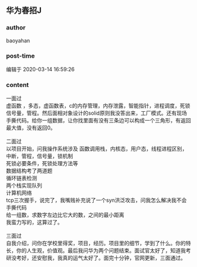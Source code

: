 ## 华为春招J
### author 
baoyahan
### post-time 

编辑于  2020-03-14 16:59:26
### content 
<div class="post-topic-des nc-post-content">
 一面过
 <br/>
 虚函数 ，多态，虚函数表，c的内存管理，内存泄露，智能指针，进程调度，死锁信号量，管程。然后面相对象设计的solid原则我没答出来，工厂模式。还有现场手撕代码。给你一组数据，让你找里面有没有三条边可以构成一个三角形，有返回最大值，没有返回0。
 <br/>
 <br/>
 二面过
 <br/>
 以项目开始，问我操作系统涉及 函数调用栈，内核态，用户态，线程进程区别，中断，管程，信号量，锁机制
 <br/>
 死锁必要条件，死锁处理方法等
 <br/>
 数据结构考了两道题
 <br/>
 循环链表检测
 <br/>
 两个栈实现队列
 <br/>
 计算机网络
 <br/>
 tcp三次握手，说完了，我嘴贱补充说了一个syn洪泛攻击，问我怎么解决我不会
 <br/>
 手撕代码
 <br/>
 给一组数，求数字左边比它大的数，之间的最小距离
 <br/>
 我蛮力写的，这算过了。
 <br/>
 <br/>
 三面过
 <br/>
 自我介绍，问你在学校里得奖，项目，经历。项目里的细节，学到了什么。你的特长，你的人生观，价值观。最后我问华为两个问题结束。面试官太好了，知道我考研没考好，还安慰我，我真的运气太好了。面完十分钟，官网更新，三面通过。
 <br/>
 <br/>
 <img alt="" src="https://uploadfiles.nowcoder.com/message_images/20200312/832670382_1583998214192_discuss_1583998213276.jpeg"/>
 <br/>
</div>

